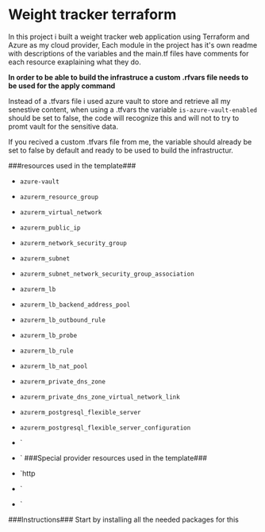 # Weight tracker terraform


In this project i built a weight tracker web application using Terraform and Azure as my cloud provider,
Each module in the project has it's own readme with descriptions of the variables and the main.tf files have comments for each resource exaplaining what they do.

**In order to be able to build the infrastruce a custom .rfvars file needs to be used for the apply command**

Instead of a .tfvars file i used azure vault to store and retrieve all my senestive content,
when using a .tfvars the variable `is-azure-vault-enabled` should be set to false, the code will recognize this and will not to try to promt vault for the sensitive data.

If you recived a custom .tfvars file from me, the variable should already be set to false by default and ready to be used to build the infrastructur.

###resources used in the template###

- `azure-vault`
- `azurerm_resource_group`
- `azurerm_virtual_network`
- `azurerm_public_ip`
- `azurerm_network_security_group`
- `azurerm_subnet`
- `azurerm_subnet_network_security_group_association`

- `azurerm_lb`
- `azurerm_lb_backend_address_pool`
- `azurerm_lb_outbound_rule`
- `azurerm_lb_probe`
- `azurerm_lb_rule`
- `azurerm_lb_nat_pool`


- `azurerm_private_dns_zone`
- `azurerm_private_dns_zone_virtual_network_link`
- `azurerm_postgresql_flexible_server`
- `azurerm_postgresql_flexible_server_configuration`

- `
- `
###Special provider resources used in the template###
- `http
- `
- `



###Instructions###
Start by installing all the needed packages for this 

